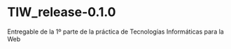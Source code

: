 # TIW_release-0.1.0

Entregable de la 1º parte de la práctica de Tecnologías Informáticas para la Web
